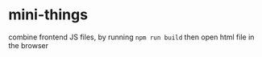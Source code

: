# mini-things
combine frontend JS files, by running `npm run build` then open html file in the browser